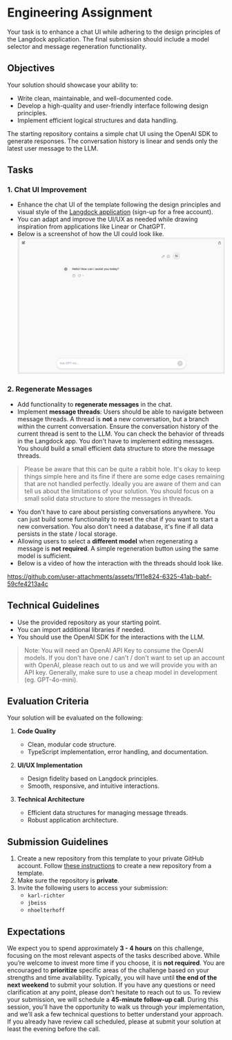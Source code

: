 # Engineering Assignment

Your task is to enhance a chat UI while adhering to the design principles of the Langdock application. The final submission should include a model selector and message regeneration functionality.

## Objectives

Your solution should showcase your ability to:
- Write clean, maintainable, and well-documented code.
- Develop a high-quality and user-friendly interface following design principles.
- Implement efficient logical structures and data handling.

The starting repository contains a simple chat UI using the OpenAI SDK to generate responses. The conversation history is linear and sends only the latest user message to the LLM.

## Tasks

### 1. Chat UI Improvement  
- Enhance the chat UI of the template following the design principles and visual style of the [Langdock application](https://app.langdock.com/) (sign-up for a free account).  
- You can adapt and improve the UI/UX as needed while drawing inspiration from applications like Linear or ChatGPT.  
- Below is a screenshot of how the UI could look like.
    ![Chat UI](https://raw.githubusercontent.com/Langdock/assignment/refs/heads/main/img/chat.png)

### 2. Regenerate Messages  
- Add functionality to **regenerate messages** in the chat.
- Implement **message threads**: Users should be able to navigate between message threads. A thread is **not** a new conversation, but a branch within the current conversation. Ensure the conversation history of the current thread is sent to the LLM. You can check the behavior of threads in the Langdock app. You don't have to implement editing messages. You should build a small efficient data structure to store the message threads.
> Please be aware that this can be quite a rabbit hole. It's okay to keep things simple here and its fine if there are some edge cases remaining that are not handled perfectly. Ideally you are aware of them and can tell us about the limitations of your solution. You should focus on a small solid data structure to store the messages in threads.
- You don't have to care about persisting conversations anywhere. You can just build some functionality to reset the chat if you want to start a new conversation. You also don't need a database, it's fine if all data persists in the state / local storage.
- Allowing users to select a **different model** when regenerating a message is **not required**. A simple regeneration button using the same model is sufficient.  
- Below is a video of how the interaction with the threads should look like.

https://github.com/user-attachments/assets/1f11e824-6325-41ab-babf-59cfe4213a4c

## Technical Guidelines

- Use the provided repository as your starting point.  
- You can import additional libraries if needed.
- You should use the OpenAI SDK for the interactions with the LLM.
> Note: You will need an OpenAI API Key to consume the OpenAI models. If you don't have one / can't / don't want to set up an account with OpenAI, please reach out to us and we will provide you with an API key. Generally, make sure to use a cheap model in development (eg. GPT-4o-mini).

## Evaluation Criteria

Your solution will be evaluated on the following:

1. **Code Quality**  
   - Clean, modular code structure.  
   - TypeScript implementation, error handling, and documentation.  

2. **UI/UX Implementation**  
   - Design fidelity based on Langdock principles.  
   - Smooth, responsive, and intuitive interactions.  

3. **Technical Architecture**  
   - Efficient data structures for managing message threads.
   - Robust application architecture.


## Submission Guidelines

1. Create a new repository from this template to your private GitHub account. Follow [these instructions](https://docs.github.com/en/repositories/creating-and-managing-repositories/creating-a-repository-from-a-template) to create a new repository from a template.  
2. Make sure the repository is **private**.  
3. Invite the following users to access your submission:  
   - `karl-richter`  
   - `jbeiss`  
   - `nhoelterhoff`  

## Expectations
We expect you to spend approximately **3 - 4 hours** on this challenge, focusing on the most relevant aspects of the tasks described above. While you’re welcome to invest more time if you choose, it is **not required**. You are encouraged to **prioritize** specific areas of the challenge based on your strengths and time availability. Typically, you will have until **the end of the next weekend** to submit your solution. If you have any questions or need clarification at any point, please don’t hesitate to reach out to us. To review your submission, we will schedule a **45-minute follow-up call**. During this session, you’ll have the opportunity to walk us through your implementation, and we’ll ask a few technical questions to better understand your approach. If you already have review call scheduled, please at submit your solution at least the evening before the call.
